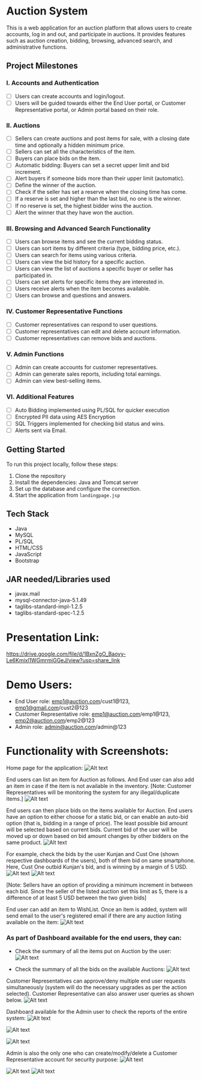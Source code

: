 # Auction System

This is a web application for an auction platform that allows users to create accounts, log in and out, and participate in
auctions. It provides features such as auction creation, bidding, browsing, advanced search, and administrative functions.

## Project Milestones

### I. Accounts and Authentication

- [ ] Users can create accounts and login/logout.
- [ ] Users will be guided towards either the End User portal, or Customer Representative portal, or Admin portal based on
their role.

### II. Auctions

- [ ] Sellers can create auctions and post items for sale, with a closing date time and optionally a hidden minimum price.
- [ ] Sellers can set all the characteristics of the item.
- [ ] Buyers can place bids on the item.
- [ ] Automatic bidding: Buyers can set a secret upper limit and bid increment.
- [ ] Alert buyers if someone bids more than their upper limit (automatic).
- [ ] Define the winner of the auction.
- [ ] Check if the seller has set a reserve when the closing time has come.
- [ ] If a reserve is set and higher than the last bid, no one is the winner.
- [ ] If no reserve is set, the highest bidder wins the auction.
- [ ] Alert the winner that they have won the auction.

### III. Browsing and Advanced Search Functionality

- [ ] Users can browse items and see the current bidding status.
- [ ] Users can sort items by different criteria (type, bidding price, etc.).
- [ ] Users can search for items using various criteria.
- [ ] Users can view the bid history for a specific auction.
- [ ] Users can view the list of auctions a specific buyer or seller has participated in.
- [ ] Users can set alerts for specific items they are interested in.
- [ ] Users receive alerts when the item becomes available.
- [ ] Users can browse and questions and answers.

### IV. Customer Representative Functions

- [ ] Customer representatives can respond to user questions.
- [ ] Customer representatives can edit and delete account information.
- [ ] Customer representatives can remove bids and auctions.

### V. Admin Functions

- [ ] Admin can create accounts for customer representatives.
- [ ] Admin can generate sales reports, including total earnings.
- [ ] Admin can view best-selling items.

### VI. Additional Features
- [ ] Auto Bidding implemented using PL/SQL for quicker execution
- [ ] Encrypted PII data using AES Encryption
- [ ] SQL Triggers implemented for checking bid status and wins.
- [ ] Alerts sent via Email.

## Getting Started

To run this project locally, follow these steps:

1. Clone the repository
2. Install the dependencies: Java and Tomcat server
3. Set up the database and configure the connection.
4. Start the application from `landingpage.jsp`

## Tech Stack

- Java
- MySQL
- PL/SQL
- HTML/CSS
- JavaScript
- Bootstrap

## JAR needed/Libraries used
- javax.mail
- mysql-connector-java-5.1.49
- taglibs-standard-impl-1.2.5
- taglibs-standard-spec-1.2.5

# Presentation Link:
https://drive.google.com/file/d/1BxnZgO_Baovy-Le6Kmixl1WGmrmiGGeJ/view?usp=share_link

# Demo Users:
- End User role: emp1@auction.com/cust1@123, emp1@gmail.com/cust2@123
- Customer Representative role: emp1@auction.com/emp1@123, emp2@auction.com/emp2@123
- Admin role: admin@auction.com/admin@123

# Functionality with Screenshots:
Home page for the application:
![Alt text](/img/HomePage.png?raw=true "HomePage")

End users can list an item for Auction as follows. And End user can also add an item in case if the item is not available in the inventory.
[Note: Customer Representatives will be monitoring the system for any illegal/duplicate items.]
![Alt text](/img/ToPlaceAuction.png?raw=true "ToPlaceAuction")

End users can then place bids on the items available for Auction. End users have an option to either choose for a static bid, or can enable an auto-bid option (that is, bidding in a range of price). The least possible bid amount will be selected based on current bids. Current bid of the user will be moved up or down based on bid amount changes by other bidders on the same product.
![Alt text](/img/UserPlacesBidAutoIncrement.png?raw=true "UserPlacesBidAutoIncrement")

For example, check the bids by the user Kunjan and Cust One (shown respective dashboards of the users), both of them bid on same smartphone. Here, Cust One outbid Kunjan's bid, and is winning by a margin of 5 USD.
![Alt text](/img/UserAutoBidExampleLoser.png?raw=true "UserAutoBidExampleLoser")
![Alt text](/img/UserAutoBidExampleWinner.png?raw=true "UserAutoBidExampleWinner")

[Note: Sellers have an option of providing a minimum increment in between each bid. Since the seller of the listed auction set this limit as 5, there is a difference of at least 5 USD between the two given bids]

End user can add an item to WishList. Once an item is added, system will send email to the user's registered email if there are any auction listing available on the item:
![Alt text](/img/WishList.png?raw=true "WishList")


### As part of Dashboard available for the end users, they can:
- Check the summary of all the items put on Auction by the user:
![Alt text](/img/EndUserDashboardAuctionListing.png?raw=true "EndUserDashboardAuctionListing")

- Check the summary of all the bids on the available Auctions:
![Alt text](/img/UserDashBoardPlacedBids.png?raw=true "UserDashBoardPlacedBids")


Customer Representatives can approve/deny multiple end user requests simultaneously (system will do the necessary upgrades as per the action selected). Customer Representative can also answer user queries as shown below.
![Alt text](/img/CustomerRepresenativeActions.png?raw=true "CustomerRepresenativeActions")

Dashboard available for the Admin user to check the reports of the entire system:
![Alt text](/img/AdminSalesDashboard1.png?raw=true "AdminSalesDashboard1")

![Alt text](/img/AdminSalesDashboard2.png?raw=true "AdminSalesDashboard2")

![Alt text](/img/AdminSalesDashboard3.png?raw=true "AdminSalesDashboard3")

Admin is also the only one who can create/modify/delete a Customer Representative account for security purpose:
![Alt text](/img/CustomerRepresentativeRegistraionForm.png?raw=true "CustomerRepresentativeRegistraionForm")


![Alt text](/src/main/webapp/sony1.png?raw=true "Title")
![Alt text](/img/IMG_3491.JPG?raw=true "Title2")
